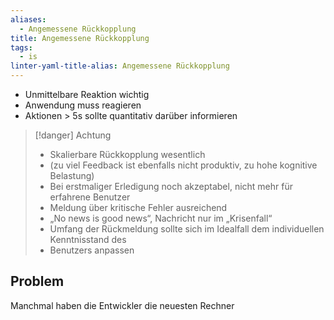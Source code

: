 ```yaml
---
aliases:
  - Angemessene Rückkopplung
title: Angemessene Rückkopplung
tags:
  - is
linter-yaml-title-alias: Angemessene Rückkopplung
---
```

- Unmittelbare Reaktion wichtig
- Anwendung muss reagieren
- Aktionen > 5s sollte quantitativ darüber informieren

> [!danger] Achtung
> - Skalierbare Rückkopplung wesentlich
> - (zu viel Feedback ist ebenfalls nicht produktiv, zu hohe kognitive Belastung)
>- Bei erstmaliger Erledigung noch akzeptabel, nicht mehr für erfahrene Benutzer
>- Meldung über kritische Fehler ausreichend
>- „No news is good news“, Nachricht nur im „Krisenfall“
>- Umfang der Rückmeldung sollte sich im Idealfall dem individuellen Kenntnisstand des
>- Benutzers anpassen

## Problem
Manchmal haben die Entwickler die neuesten Rechner